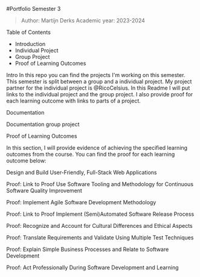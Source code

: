 #Portfolio Semester 3
> Author: Martijn Derks
> Academic year: 2023-2024

Table of Contents

- Introduction
- Individual Project
- Group Project
- Proof of Learning Outcomes


Intro
In this repo you can find the projects I'm working on this semester. This semester is split between a group and a individual project. My project partner for the individual project is @RicoCelsius. In this Readme I will put links to the individual project and the group project. I also provide proof for each learning outcome with links to parts of a project. 

Documentation

Documentation group project

Proof of Learning Outcomes

In this section, I will provide evidence of achieving the specified learning outcomes from the course. You can find the proof for each learning outcome below:

Design and Build User-Friendly, Full-Stack Web Applications

Proof: Link to Proof
Use Software Tooling and Methodology for Continuous Software Quality Improvement

Proof: 
Implement Agile Software Development Methodology

Proof: Link to Proof
Implement (Semi)Automated Software Release Process

Proof: 
Recognize and Account for Cultural Differences and Ethical Aspects

Proof: 
Translate Requirements and Validate Using Multiple Test Techniques

Proof: 
Explain Simple Business Processes and Relate to Software Development

Proof: 
Act Professionally During Software Development and Learning
